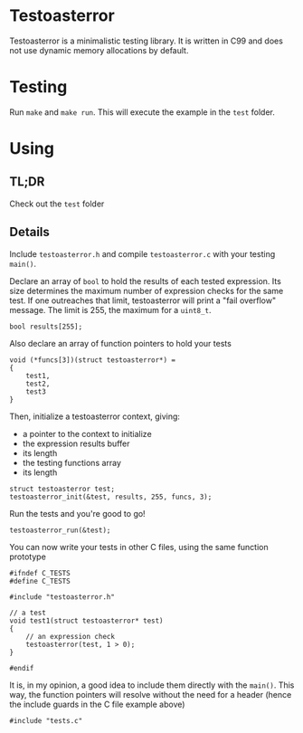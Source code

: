 # Testoasterror
Testoasterror is a minimalistic testing library. It is written in C99
and does not use dynamic memory allocations by default.

# Testing
Run `make` and `make run`. This will execute the example in the `test` folder.

# Using
## TL;DR
Check out the `test` folder

## Details
Include `testoasterror.h` and compile `testoasterror.c` with your testing `main()`.

Declare an array of `bool` to hold the results of each tested expression.
Its size determines the maximum number of expression checks for the same test.
If one outreaches that limit, testoasterror will print a "fail overflow" message.
The limit is 255, the maximum for a `uint8_t`.
```
bool results[255];
```

Also declare an array of function pointers to hold your tests
```
void (*funcs[3])(struct testoasterror*) =
{
	test1,
	test2,
	test3
}
```

Then, initialize a testoasterror context, giving:
 - a pointer to the context to initialize
 - the expression results buffer
 - its length
 - the testing functions array
 - its length
```
struct testoasterror test;
testoasterror_init(&test, results, 255, funcs, 3);
```

Run the tests and you're good to go!
```
testoasterror_run(&test);
```

You can now write your tests in other C files, using the same function prototype
```
#ifndef C_TESTS
#define C_TESTS

#include "testoasterror.h"

// a test
void test1(struct testoasterror* test)
{
	// an expression check
	testoasterror(test, 1 > 0);
}

#endif
```

It is, in my opinion, a good idea to include them directly with the `main()`.
This way, the function pointers will resolve without the need for a header
(hence the include guards in the C file example above)
```
#include "tests.c"
```
